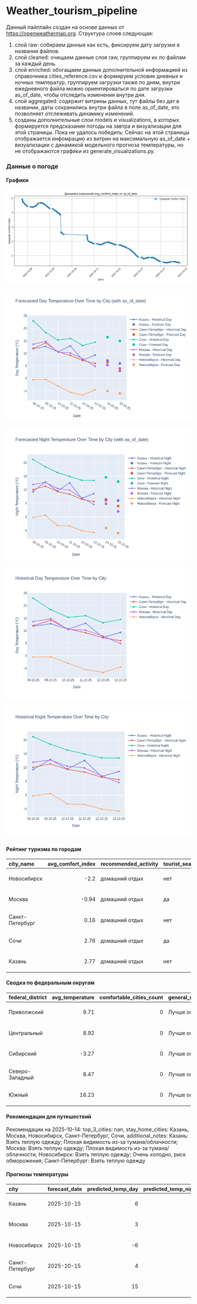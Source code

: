 # Weather_tourism_pipeline
Данный пайплайн создан на основе данных от https://openweathermap.org.
Структура слоев следующая:
  1) слой raw: 
  собираем данные как есть, фиксируем дату загрузки в названии файлов.
  2) слой cleaned:
  очищаем данные слоя raw, группируем их по файлам за каждый день.
  3) слой enriched:
  обогащаем данные дополнительной информацией из справочника cities_reference.csv и формируем условие дневных и ночных температур,
  группируем загрузки также по дням, внутри ежедневного файла можно ориентироваться по дате загрузки as_of_date, чтобы отследить изменения внутри дня.
  4) слой aggregated:
   содержит витрины данных, тут файлы без дат в названии, даты сохранились внутри файла в поле as_of_date, это позволняет отслеживать динамику изменений.
  6) созданы дополнительные слои models и visualizations, в которых формируется предсказания погоды на завтра и визуализации для этой страницы.
  Пока не удалось победить: Сейчас на этой страницы отображается инфомрацию из витрин на максимальную as_of_date + визуализации с динамикой модельного прогноза температуры, 
  но не отображаются графики из generate_visualizations.py.
<!-- WEATHER DATA START -->
### Данные о погоде

#### Графики
![Comfort Index Trend](data/visualizations/comfort_index_trend.png)

![Forecasted Day Temperature](data/visualizations/forecasted_day_temperature.png)

![Forecasted Night Temperature](data/visualizations/forecasted_night_temperature.png)

![Historical Day Temperature](data/visualizations/historical_day_temperature.png)

![Historical Night Temperature](data/visualizations/historical_night_temperature.png)

#### Рейтинг туризма по городам
| city_name       |   avg_comfort_index | recommended_activity   | tourist_season_match   | tourism_season   | tour_recommendation       | as_of_date          |
|:----------------|--------------------:|:-----------------------|:-----------------------|:-----------------|:--------------------------|:--------------------|
| Новосибирск     |               -2.2  | домашний отдых         | нет                    | Июнь-Август      | домашний отдых вне сезона | 2025-10-14 20:37:00 |
| Москва          |               -0.94 | домашний отдых         | да                     | Круглогодично    | домашний отдых в сезон    | 2025-10-14 20:37:00 |
| Санкт-Петербург |                0.16 | домашний отдых         | нет                    | Май-Сентябрь     | домашний отдых вне сезона | 2025-10-14 20:37:00 |
| Сочи            |                2.76 | домашний отдых         | да                     | Май-Октябрь      | домашний отдых в сезон    | 2025-10-14 20:37:00 |
| Казань          |                2.77 | домашний отдых         | нет                    | Май-Сентябрь     | домашний отдых вне сезона | 2025-10-14 20:37:00 |

#### Сводка по федеральным округам
| federal_district   |   avg_temperature |   comfortable_cities_count | general_recommendation   | as_of_date          |
|:-------------------|------------------:|---------------------------:|:-------------------------|:--------------------|
| Приволжский        |              9.71 |                          0 | Лучше остаться дома      | 2025-10-14 20:37:00 |
| Центральный        |              8.92 |                          0 | Лучше остаться дома      | 2025-10-14 20:37:00 |
| Сибирский          |             -3.27 |                          0 | Лучше остаться дома      | 2025-10-14 20:37:00 |
| Северо-Западный    |              8.47 |                          0 | Лучше остаться дома      | 2025-10-14 20:37:00 |
| Южный              |             16.23 |                          0 | Лучше остаться дома      | 2025-10-14 20:37:00 |

#### Рекомендации для путешествий
Рекомендации на 2025-10-14: top_3_cities: nan, stay_home_cities: Казань, Москва, Новосибирск, Санкт-Петербург, Сочи, additional_notes: Казань: Взять теплую одежду; Плохая видимость из-за тумана/облачности; Москва: Взять теплую одежду; Плохая видимость из-за тумана/облачности; Новосибирск: Взять теплую одежду; Очень холодно, риск обморожения; Санкт-Петербург: Взять теплую одежду

#### Прогнозы температуры
| city            | forecast_date   |   predicted_temp_day |   predicted_temp_night | model_type       | as_of_date          |
|:----------------|:----------------|---------------------:|-----------------------:|:-----------------|:--------------------|
| Казань          | 2025-10-15      |                    6 |                      6 | LinearRegression | 2025-10-14 20:37:06 |
| Москва          | 2025-10-15      |                    3 |                      2 | LinearRegression | 2025-10-14 20:37:06 |
| Новосибирск     | 2025-10-15      |                   -6 |                     -6 | LinearRegression | 2025-10-14 20:37:06 |
| Санкт-Петербург | 2025-10-15      |                    4 |                      4 | LinearRegression | 2025-10-14 20:37:06 |
| Сочи            | 2025-10-15      |                   15 |                     13 | LinearRegression | 2025-10-14 20:37:06 |


<!-- WEATHER DATA END -->
